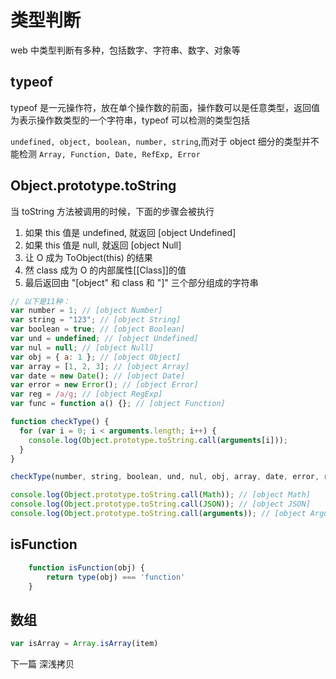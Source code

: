 # 类型判断

web 中类型判断有多种，包括数字、字符串、数字、对象等

## typeof

typeof 是一元操作符，放在单个操作数的前面，操作数可以是任意类型，返回值为表示操作数类型的一个字符串，typeof 可以检测的类型包括

`undefined, object, boolean, number, string`,而对于 object 细分的类型并不能检测 `Array, Function, Date, RefExp, Error`

## Object.prototype.toString

当 toString 方法被调用的时候，下面的步骤会被执行

1. 如果 this 值是 undefined, 就返回 [object Undefined]
2. 如果 this 值是 null, 就返回 [object Null]
3. 让 O 成为 ToObject(this) 的结果
4. 然 class 成为 O 的内部属性[[Class]]的值
5. 最后返回由 "[object" 和 class 和 "]" 三个部分组成的字符串

```js
// 以下是11种：
var number = 1; // [object Number]
var string = "123"; // [object String]
var boolean = true; // [object Boolean]
var und = undefined; // [object Undefined]
var nul = null; // [object Null]
var obj = { a: 1 }; // [object Object]
var array = [1, 2, 3]; // [object Array]
var date = new Date(); // [object Date]
var error = new Error(); // [object Error]
var reg = /a/g; // [object RegExp]
var func = function a() {}; // [object Function]

function checkType() {
  for (var i = 0; i < arguments.length; i++) {
    console.log(Object.prototype.toString.call(arguments[i]));
  }
}

checkType(number, string, boolean, und, nul, obj, array, date, error, reg, func)

console.log(Object.prototype.toString.call(Math)); // [object Math]
console.log(Object.prototype.toString.call(JSON)); // [object JSON]
console.log(Object.prototype.toString.call(arguments)); // [object Arguments]
```

## isFunction

```js
    function isFunction(obj) {
        return type(obj) === 'function'
    }
```

## 数组

```js
var isArray = Array.isArray(item)
```



下一篇  深浅拷贝